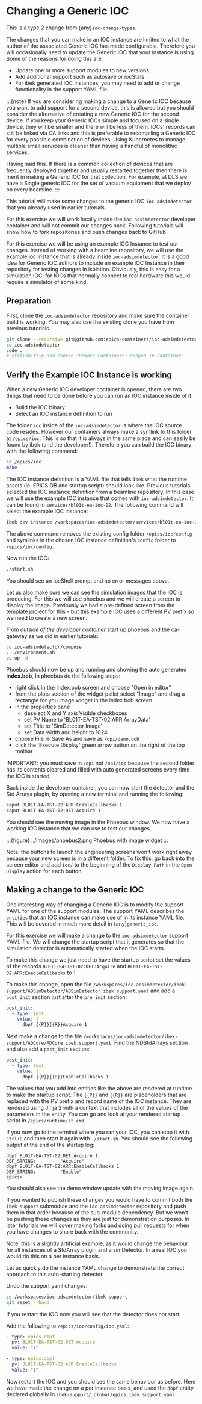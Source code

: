 # Changing a Generic IOC

This is a type 2 change from {any}`ioc-change-types`.

The changes that you can make in an IOC instance are limited to what
the author of the associated Generic IOC has made configurable.
Therefore you will
occasionally need to update the Generic IOC that your instance is using.
Some of the reasons for doing this are:

- Update one or more support modules to new versions
- Add additional support such as autosave or iocStats
- For ibek generated IOC instances, you may need to add or change functionality
  in the support YAML file.

:::{note}
If you are considering making a change to a Generic IOC because you want to add support for a second device, this is allowed but you should consider the alternative of creating a new Generic IOC for the second device. If you keep your Generic IOCs simple and focused on a single device, they will be smaller and there will be less of them. IOCs' records can still be linked via CA links and this is preferable to recompiling a Generic IOC for every possible combination of devices. Using Kubernetes to manage multiple small services is cleaner than having a handful of monolithic services.

Having said this. If there is a common collection of devices that are frequently deployed together and usually restarted together then there is merit in making a Generic IOC for that collection. For example, at DLS we have a Single generic IOC for the set of vacuum equipment that we deploy on every beamline.
:::

This tutorial will make some changes to the generic IOC `ioc-adsimdetector` that you already used in earlier tutorials.

For this exercise we will work locally inside the `ioc-adsimdetector` developer container and will not commit our changes back. Following tutorials will show how to fork repositories and push changes back to GitHub

For this exercise we will be using an example IOC Instance to test our changes. Instead of working with a beamline repository, we will use the example ioc instance that is already inside `ioc-adsimdetector`. It is a good idea for Generic IOC authors to include an example IOC Instance in their repository for testing changes in isolation. Obviously, this is easy for a simulation IOC, for IOCs that normally connect to real hardware this would require a simulator of some kind.

## Preparation

First, clone the `ioc-adsimdetector` repository and make sure the container build is working. You may also use the existing clone you have from previous tutorials.

```bash
git clone --recursive git@github.com:epics-containers/ioc-adsimdetector.git
cd ioc-adsimdetector
code .
# ctrl+shift+p and choose "Remote-Containers: Reopen in Container"
```

## Verify the Example IOC Instance is working

When a new Generic IOC developer container is opened, there are two things that need to be done before you can run an IOC instance inside of it.

- Build the IOC binary
- Select an IOC instance definition to run

The folder `ioc` inside of the `ioc-adsimdetector` is where the IOC source code resides. However our containers always make a symlink to this folder at `/epics/ioc`. This is so that it is always in the same place and can easily be found by ibek (and the developer!). Therefore you can build the IOC binary with the following command:

```bash
cd /epics/ioc
make
```

The IOC instance definition is a YAML file that tells `ibek` what the runtime assets (ie. EPICS DB and startup script) should look like. Previous tutorials selected the IOC instance definition from a beamline repository. In this case we will use the example IOC instance that comes with `ioc-adsimdetector`. It can be found in `services/bl01t-ea-ioc-02`. The following command will select the example IOC instance:

```bash
ibek dev instance /workspaces/ioc-adsimdetector/services/bl01t-ea-ioc-02
```

The above command removes the existing config folder `/epics/ioc/config` and symlinks in the chosen IOC instance definition's `config` folder to  `/epics/ioc/config`.

Now run the IOC:

```bash
./start.sh
```

You should see an iocShell prompt and no error messages above.

Let us also make sure we can see the simulation images that the IOC is producing. For this we will use phoebus and we will create a screen to display the image. Previously we had a pre-defined screen from the template project for this - but this example IOC uses a different PV prefix so we need to create a new screen.

From *outside of the developer container* start up phoebus and the ca-gateway as we did in earlier tutorials:

```bash
cd ioc-adsimdetector/compose
. ./environment.sh
ec up -d
```

Phoebus should now be up and running and showing the auto generated **index.bob**, In phoebus do the following steps:

- right click in the index.bob screen and choose "Open in editor"
- from the plots section of the widget pallet select "Image" and drag a rectangle for you image widget in the index.bob screen.
- in the properties pane
  - deselect X and Y axis Visible checkboxes
  - set PV Name to 'BL01T-EA-TST-02:ARR:ArrayData'
  - set Title to 'SimDetector Image'
  - set Data width and height to 1024
- choose File -> Save As and save as `/opi/demo.bob`
- click the 'Execute Display' green arrow button on the right of the top toolbar

IMPORTANT: you must save in `/opi` not `/opi/ioc` because the second folder has its contents cleared and filled with auto generated screens every time the IOC is started.

Back inside the developer container, you can now start the detector and the Std Arrays plugin, by opening a new terminal and running the following:

```bash
caput BL01T-EA-TST-02:ARR:EnableCallbacks 1
caput BL01T-EA-TST-02:DET:Acquire 1
```

You should see the moving image in the Phoebus window. We now have a working
IOC instance that we can use to test our changes.


:::{figure} ../images/phoebus2.png
Phoebus with image widget
:::

Note: the buttons to launch the engineering screens won't work right away because your new screen is in a different folder. To fix this, go back into the screen editor and add `ioc/` to the beginning of the `Display Path` in the `Open Display` action for each button.

## Making a change to the Generic IOC

One interesting way of changing a Generic IOC is to modify the support YAML
for one of the support modules. The support YAML describes the `entities` that
an IOC instance can make use of in its instance YAML file. This will be
covered in much more detail in {any}`generic_ioc`.

For this exercise we will make a change to the `ioc-adsimdetector` support
YAML file. We will change the startup script that it generates so that the
simulation detector is automatically started when the IOC starts.

To make this change we just need to have the startup script set the values
of the records `BL01T-EA-TST-02:DET:Acquire` and
`BL01T-EA-TST-02:ARR:EnableCallbacks` to 1.

To make this change, open the file
`/workspaces/ioc-adsimdetector/ibek-support/ADSimDetector/ADSimDetector.ibek.support.yaml`
and add a `post_init` section just after the `pre_init` section:

```yaml
post_init:
  - type: text
    value: |
      dbpf {{P}}{{R}}Acquire 1
```

Next make a change to the file `/workspaces/ioc-adsimdetector/ibek-support/ADCore/ADCore.ibek.support.yaml`.
Find the NDStdArrays section and also add a `post_init` section:

```yaml
post_init:
  - type: text
    value: |
      dbpf {{P}}{{R}}EnableCallbacks 1
```

The values that you add into entities like the above are rendered at runtime to make the startup script. The `{{P}}` and `{{R}}` are placeholders that are replaced with the PV prefix and record name of the IOC instance. They are rendered using Jinja 2 with a context that includes all of the values of the parameters in the entity. You can go and look at your rendered startup script in `/epics/runtime/st.cmd`.

If you now go to the terminal where you ran your IOC, you can stop it with
`Ctrl+C` and then start it again with `./start.sh`. You should see the
following output at the end of the startup log:

```console
dbpf BL01T-EA-TST-02:DET:Acquire 1
DBF_STRING:         "Acquire"
dbpf BL01T-EA-TST-02:ARR:EnableCallbacks 1
DBF_STRING:         "Enable"
epics>
```

You should also see the demo window update with the moving image again.

If you wanted to publish these changes you would have to commit both the
`ibek-support` submodule and the `ioc-adsimdetector` repository and push
them in that order because of the sub-module dependency. But we won't be
pushing these changes as they are just for demonstration purposes. In later
tutorials we will cover making forks and doing pull requests for when you have
changes to share back with the community.

Note: this is a slightly artificial example, as it would change the behaviour
for all instances of a StdArray plugin and a simDetector. In a real IOC you would
do this on a per instance basis.

Let us quickly do the instance YAML change to demonstrate the correct approach
to this auto-starting detector.

Undo the support yaml changes:

```bash
cd /workspaces/ioc-adsimdetector/ibek-support
git reset --hard
```

If you restart the IOC now you will see that the detector does not start.

Add the following to
`/epics/ioc/config/ioc.yaml`:

```yaml
- type: epics.dbpf
  pv: BL01T-EA-TST-02:DET:Acquire
  value: "1"

- type: epics.dbpf
  pv: BL01T-EA-TST-02:ARR:EnableCallbacks
  value: "1"
```

Now restart the IOC and you should see the same behaviour as before. Here
we have made the change on a per instance basis, and used the `dbpf` entity
declared globally in `ibek-support/_global/epics.ibek.support.yaml`.

